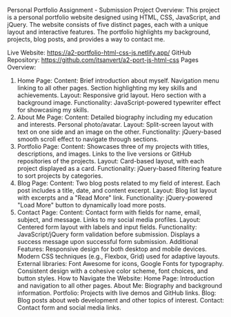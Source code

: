 Personal Portfolio Assignment - Submission
Project Overview:
This project is a personal portfolio website designed using HTML, CSS, JavaScript, and jQuery. The website consists of five distinct pages, each with a unique layout and interactive features. The portfolio highlights my background, projects, blog posts, and provides a way to contact me.

Live Website: https://a2-portfolio-html-css-js.netlify.app/
GitHub Repository: https://github.com/itsanvert/a2-port-js-html-css
Pages Overview:
1. Home Page:
Content:
Brief introduction about myself.
Navigation menu linking to all other pages.
Section highlighting my key skills and achievements.
Layout:
Responsive grid layout.
Hero section with a background image.
Functionality:
JavaScript-powered typewriter effect for showcasing my skills.
2. About Me Page:
Content:
Detailed biography including my education and interests.
Personal photo/avatar.
Layout:
Split-screen layout with text on one side and an image on the other.
Functionality:
jQuery-based smooth scroll effect to navigate through sections.
3. Portfolio Page:
Content:
Showcases three of my projects with titles, descriptions, and images.
Links to the live versions or GitHub repositories of the projects.
Layout:
Card-based layout, with each project displayed as a card.
Functionality:
jQuery-based filtering feature to sort projects by categories.
4. Blog Page:
Content:
Two blog posts related to my field of interest.
Each post includes a title, date, and content excerpt.
Layout:
Blog list layout with excerpts and a "Read More" link.
Functionality:
jQuery-powered "Load More" button to dynamically load more posts.
5. Contact Page:
Content:
Contact form with fields for name, email, subject, and message.
Links to my social media profiles.
Layout:
Centered form layout with labels and input fields.
Functionality:
JavaScript/jQuery form validation before submission.
Displays a success message upon successful form submission.
Additional Features:
Responsive design for both desktop and mobile devices.
Modern CSS techniques (e.g., Flexbox, Grid) used for adaptive layouts.
External libraries: Font Awesome for icons, Google Fonts for typography.
Consistent design with a cohesive color scheme, font choices, and button styles.
How to Navigate the Website:
Home Page: Introduction and navigation to all other pages.
About Me: Biography and background information.
Portfolio: Projects with live demos and GitHub links.
Blog: Blog posts about web development and other topics of interest.
Contact: Contact form and social media links.

